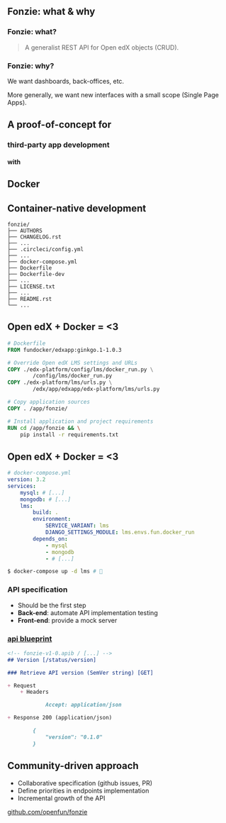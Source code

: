 ## Fonzie: what & why


### Fonzie: what?

<i class="fas fa-cloud fa-2x"></i>

> A generalist REST API for Open edX objects (CRUD).


### Fonzie: why?

<i class="fas fa-tachometer-alt fa-2x"></i>

We want dashboards, back-offices, etc.

More generally, we want new interfaces with a small scope (Single Page Apps).


## A proof-of-concept for
### third-party app development
#### with
## Docker


## Container-native development

```
fonzie/
├── AUTHORS
├── CHANGELOG.rst
├── ...
├── .circleci/config.yml
├── ...
├── docker-compose.yml
├── Dockerfile
├── Dockerfile-dev
├── ...
├── LICENSE.txt
├── ...
├── README.rst
└── ...
```


## Open edX + Docker = <3

```Dockerfile
# Dockerfile
FROM fundocker/edxapp:ginkgo.1-1.0.3

# Override Open edX LMS settings and URLs
COPY ./edx-platform/config/lms/docker_run.py \
        /config/lms/docker_run.py
COPY ./edx-platform/lms/urls.py \
        /edx/app/edxapp/edx-platform/lms/urls.py

# Copy application sources
COPY . /app/fonzie/

# Install application and project requirements
RUN cd /app/fonzie && \
    pip install -r requirements.txt
```


## Open edX + Docker = <3

```yaml
# docker-compose.yml
version: 3.2
services:
    mysql: # [...]
    mongodb: # [...]
    lms:
        build: .
        environment:
            SERVICE_VARIANT: lms
            DJANGO_SETTINGS_MODULE: lms.envs.fun.docker_run
        depends_on:
            - mysql
            - mongodb
            - # [...]

```

```bash
$ docker-compose up -d lms # 🚀
```


### API specification

<i class="far fa-edit fa-2x"></i>

* Should be the first step
* **Back-end**: automate API implementation testing
* **Front-end**: provide a mock server


### [api blueprint](https://apiblueprint.org)

```markdown
<!-- fonzie-v1-0.apib / [...] -->
## Version [/status/version]

### Retrieve API version (SemVer string) [GET]

+ Request
    + Headers

            Accept: application/json

+ Response 200 (application/json)

        {
            "version": "0.1.0"
        }

```


## Community-driven approach

<i class="fas fa-people-carry fa-2x"></i>

* Collaborative specification (github issues, PR)
* Define priorities in endpoints implementation
* Incremental growth of the API

<i class="fab fa-github"></i>
[github.com/openfun/fonzie](https://github.com/openfun/fonzie)
